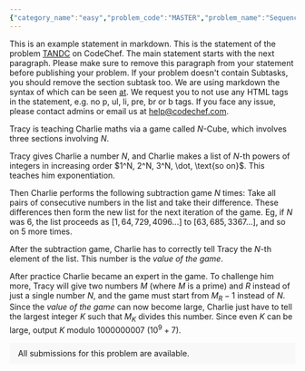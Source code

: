 ```yaml
---
{"category_name":"easy","problem_code":"MASTER","problem_name":"Sequence Master","problemComponents":{"constraints":"- $1\\le N,Q\\le 2\\cdot10^5$\n- $1\\le A_i\\le N$\n- $1\\le x,y\\le N$\n- $1\\le k\\le N$","constraintsState":true,"subtasks":"- **Subtask 1 (20 points):** No type $1$ queries\n- **Subtask 2 (80 points):** Original constraints\n","subtasksState":true,"inputFormat":"- The first line of input contains two integers $N$ and $Q$ — the size of the array and the number of queries.\n- The second line of input contains $N$ space-separated integers $A_1,A_2,\\ldots,A_N$.\n- Then, $Q$ lines follow, describing queries in the format given in the statement.","inputFormatState":true,"outputFormat":"For each type $2$ query, print the answer to it on a new line.","outputFormatState":true,"sampleTestCases":{"0":{"id":1,"input":"3 2\n1 2 2\n2 2\n2 3\n","output":"4\n8\n","explanation":"**Test Case $1$:** The answer is $f(1,1)+f(1,2)+f(2,2)=1+2+1=4$.\n\n**Test Case $2$:** The answer is $f(1,1) + f(1,2)+f(1,3)+f(2,2)+f(2,3)+f(3,3)=1+2+2+1+1+1=8$.","isDeleted":false},"1":{"id":2,"input":"5 5\n1 2 3 4 5\n2 5\n1 1 2\n2 3\n2 4\n2 5\n","output":"35\n8\n17\n31\n","explanation":"","isDeleted":false}}},"video_editorial_url":"","languages_supported":{"0":"CPP14","1":"C","2":"JAVA","3":"PYTH 3.6","4":"CPP17","5":"PYTH","6":"PYP3","7":"CS2","8":"ADA","9":"PYPY","10":"TEXT","11":"PAS fpc","12":"NODEJS","13":"RUBY","14":"PHP","15":"GO","16":"HASK","17":"TCL","18":"PERL","19":"SCALA","20":"LUA","21":"kotlin","22":"BASH","23":"JS","24":"LISP sbcl","25":"rust","26":"PAS gpc","27":"BF","28":"CLOJ","29":"R","30":"D","31":"CAML","32":"FORT","33":"ASM","34":"swift","35":"FS","36":"WSPC","37":"LISP clisp","38":"SQL","39":"SCM guile","40":"PERL6","41":"ERL","42":"CLPS","43":"ICK","44":"NICE","45":"PRLG","46":"ICON","47":"COB","48":"SCM chicken","49":"PIKE","50":"SCM qobi","51":"ST","52":"SQLQ","53":"NEM"},"max_timelimit":1.5,"source_sizelimit":50000,"problem_author":"mazihang2022","problem_tester":"","date_added":"25-12-2021","tags":{"0":"easy","1":"jan221","2":"mazihang2022"},"problem_difficulty_level":"Easy-Medium","best_tag":"","editorial_url":"https://discuss.codechef.com/problems/MASTER","time":{"view_start_date":1641807000,"submit_start_date":1641807000,"visible_start_date":1641807000,"end_date":1735669800},"is_direct_submittable":false,"problemDiscussURL":"https://discuss.codechef.com/search?q=MASTER","is_proctored":false,"visitedContests":{},"layout":"problem"}
---
```

This is an example statement in markdown. This is the statement of the problem [TANDC](https://codechef.com/problems/TANDC) on CodeChef. The main statement starts with the next paragraph. Please make sure to remove this paragraph from your statement before publishing your problem. If your problem doesn't contain Subtasks, you should remove the section subtask too. We are using markdown the syntax of which can be seen [at](https://github.com/showdownjs/showdown/wiki/Showdown's-Markdown-syntax). We request you to not use any HTML tags in the statement, e.g. no p, ul, li, pre, br or b tags. If you face any issue, please contact admins or email us at help@codechef.com.

Tracy is teaching Charlie maths via a game called $N$-Cube, which involves three sections involving $N$.

Tracy gives Charlie a number $N$, and Charlie makes a list of $N$-th powers of integers in increasing order $1^N, 2^N, 3^N, \dot, \text{so on}$. This teaches him exponentiation.

Then Charlie performs the following subtraction game $N$ times: Take all pairs of consecutive numbers in the list and take their difference. These differences then form the new list for the next iteration of the game. Eg, if $N$ was 6, the list proceeds as $[1, 64, 729, 4096 ... ]$ to $[63, 685, 3367 ...]$, and so on $5$ more times.

After the subtraction game, Charlie has to correctly tell Tracy the $N$-th element of the list. This number is the *value of the game*.

After practice Charlie became an expert in the game. To challenge him more, Tracy will give two numbers $M$ (where $M$ is a prime) and $R$ instead of just a single number $N$, and the game must start from $M_R - 1$ instead of $N$. Since the *value of the game* can now become large, Charlie just have to tell the largest integer $K$ such that $M_K$ divides this number. Since even $K$ can be large, output $K$ modulo 1000000007 ($10^9 + 7$).

<aside style='background: #f8f8f8;padding: 10px 15px;'><div>All submissions for this problem are available.</div></aside>